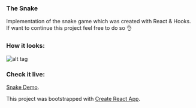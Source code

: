 ### The Snake

Implementation of the snake game which was created with React & Hooks.
If want to continue this project feel free to do so 👌

### How it looks:

![alt tag](https://i.imgur.com/9yuD0Wh.png?1)

### Check it live:

[Snake Demo](http://userq11.github.io/snake-react/).

This project was bootstrapped with [Create React App](https://github.com/facebook/create-react-app).

